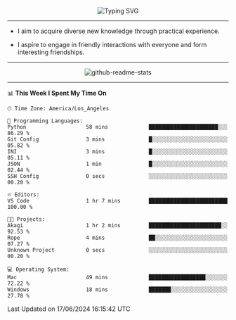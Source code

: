 <p align="center">
  <img src="https://readme-typing-svg.demolab.com?font=Fira+Code&weight=500&size=32&duration=2500&pause=1600&center=true&vCenter=true&random=false&width=1024&height=64&lines=Hi+there+%F0%9F%91%8B;I'm+delighted+you+could+make+it+here+%F0%9F%8E%89;I'm+Harry%2C+a+college+student+still+finding+my+way" alt="Typing SVG" />
</p>


---


- I aim to acquire diverse new knowledge through practical experience.

- I aspire to engage in friendly interactions with everyone and form interesting friendships.


---


<p align="center">
  <img src="https://github-readme-stats.vercel.app/api?username=Harry-Jing&show_icons=true" alt="github-readme-stats"/>
</p>


---

<!--START_SECTION:waka-->
📊 **This Week I Spent My Time On** 

```text
🕑︎ Time Zone: America/Los_Angeles

💬 Programming Languages: 
Python                   58 mins             ██████████████████████░░░   86.29 % 
Git Config               3 mins              █░░░░░░░░░░░░░░░░░░░░░░░░   05.82 % 
INI                      3 mins              █░░░░░░░░░░░░░░░░░░░░░░░░   05.11 % 
JSON                     1 min               █░░░░░░░░░░░░░░░░░░░░░░░░   02.44 % 
SSH Config               0 secs              ░░░░░░░░░░░░░░░░░░░░░░░░░   00.20 % 

🔥 Editors: 
VS Code                  1 hr 7 mins         █████████████████████████   100.00 % 

🐱‍💻 Projects: 
Akagi                    1 hr 2 mins         ███████████████████████░░   92.53 % 
Rope                     4 mins              ██░░░░░░░░░░░░░░░░░░░░░░░   07.27 % 
Unknown Project          0 secs              ░░░░░░░░░░░░░░░░░░░░░░░░░   00.20 % 

💻 Operating System: 
Mac                      49 mins             ██████████████████░░░░░░░   72.22 % 
Windows                  18 mins             ███████░░░░░░░░░░░░░░░░░░   27.78 % 
```


 Last Updated on 17/06/2024 16:15:42 UTC
<!--END_SECTION:waka-->
